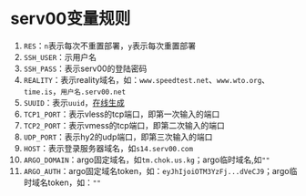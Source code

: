 # serv00变量规则
1. `RES`：`n`表示每次不重置部署，`y`表示每次重置部署
2. `SSH_USER`：示用户名
3. `SSH_PASS`：表示serv00的登陆密码
4. `REALITY`：表示reality域名，如：`www.speedtest.net`、`www.wto.org`、`time.is`，`用户名.serv00.net`
5. `SUUID`：表示`uuid`，[在线生成](https://1024tools.com/uuid)
6. `TCP1_PORT`：表示vless的tcp端口，即第一次输入的端口
7. `TCP2_PORT`：表示vmess的tcp端口，即第二次输入的端口
8. `UDP_PORT`：表示hy2的udp端口，即第三次输入的端口
9. `HOST`：表示登录服务器域名，如`s14.serv00.com`
10. `ARGO_DOMAIN`：argo固定域名，如`tm.chok.us.kg`；argo临时域名,如`""`
11. `ARGO_AUTH`：argo固定域名token，如：`eyJhIjoiOTM3YzFj...dVeCJ9`；argo临时域名token，如：`""`
